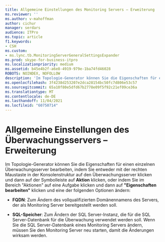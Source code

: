```yaml
---
title: Allgemeine Einstellungen des Monitoring Servers – Erweiterung
ms.reviewer: ''
ms.author: v-mahoffman
author: cichur
manager: serdars
audience: ITPro
ms.topic: article
f1.keywords:
- CSH
ms.custom:
- ms.lync.tb.MonitoringServerGeneralSettingsExpander
ms.prod: skype-for-business-itpro
ms.localizationpriority: medium
ms.assetid: b45e4b2f-a6e8-4919-979e-1ba74fd46028
ROBOTS: NOINDEX, NOFOLLOW
description: 'Im Topologie-Generator können Sie die Eigenschaften für einen einzelnen Überwachungsserver bearbeiten, indem Sie entweder mit der rechten Maustaste in der Konsolenstruktur auf den Überwachungsserver klicken und dann auf der Symbolleiste auf Aktion klicken, oder indem Sie im Bereich "Aktionen" auf eine Aufgabe klicken und dann auf "Eigenschaften bearbeiten" klicken und eine der folgenden Optionen ändern:'
ms.openlocfilehash: 3f4238d253207e2dca28154bc50fc7d806e53c57
ms.sourcegitcommit: 65a10f80e5dfd67b2778e09f5f92c21ef09ce36a
ms.translationtype: MT
ms.contentlocale: de-DE
ms.lasthandoff: 11/04/2021
ms.locfileid: "60750714"
---
```

# <a name="monitoring-server-general-settings-expander"></a>Allgemeine Einstellungen des Überwachungsservers – Erweiterung
 
Im Topologie-Generator können Sie die Eigenschaften für einen einzelnen Überwachungsserver bearbeiten, indem Sie entweder mit der rechten Maustaste in der Konsolenstruktur auf den Überwachungsserver klicken und dann auf der Symbolleiste auf **Aktion** klicken, oder indem Sie im Bereich "Aktionen" auf eine Aufgabe klicken und dann auf **"Eigenschaften bearbeiten"** klicken und eine der folgenden Optionen ändern:
  
- **FQDN**: Zum Ändern des vollqualifizierten Domänennamens des Servers, der als Monitoring Server bereitgestellt werden soll.
    
- **SQL-Speicher**: Zum Ändern der SQL Server-Instanz, die für die SQL Server-Datenbank für die Überwachung verwendet werden soll. Wenn Sie die SQL Server-Datenbank eines Monitoring Servers ändern, müssen Sie den Monitoring Server neu starten, damit die Änderungen wirksam werden.
    


